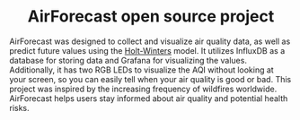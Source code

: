 <div align="center">
<h1>AirForecast open source project</h1>
</div>


AirForecast was designed to collect and visualize air quality data, as well as predict future values using the [Holt-Winters](https://www.gov.uk/government/organisations/department-for-environment-food-rural-affairs](https://www.pmorgan.com.au/tutorials/holt-winters-method-and-northam-temperature-data/)) model. It utilizes InfluxDB as a database for storing data and Grafana for visualizing the values. Additionally, it has two RGB LEDs to visualize the AQI without looking at your screen, so you can easily tell when your air quality is good or bad. This project was inspired by the increasing frequency of wildfires worldwide. AirForecast helps users stay informed about air quality and potential health risks.
